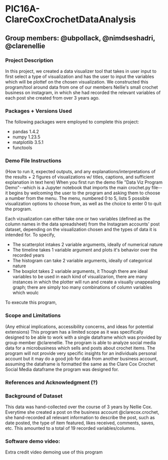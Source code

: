 # PIC16A-ClareCoxCrochetDataAnalysis
 
## Group members: @ubpollack, @nimdseshadri, @clarenellie

### Project Description
In this project, we created a data visualizer tool that takes in user input to first select a type of visualization and has the user to input the variables which will be plottef on the chosen visualization. We constructed this program/tool around data from one of our members Nellie's small crochet business on instagram, in which she had recorded the relevant variables of each post she created from over 3 years ago.

### Packages + Versions Used
The following packages were employed to complete this project:
- pandas 1.4.2
- numpy 1.23.5
- matplotlib 3.5.1
- functools

### Demo File Instructions
(How to run it, expected outputs, and any explanations/interpretations of the results + 2 figures of visualizations w/ titles, captions, and sufficient explanation in text here)
When you first run the demo file "Data Viz Program Demo"--which is a Jupyter notebook that imports the main crochet.py file--it begins by welcoming the user to the program and asking them to choose a number from the menu. The menu, numbered 0 to 5, lists 5 possible visualization options to choose from, as well as the choice to enter 0 to quit the program. 

Each vizualization can either take one or two variables (defined as the column names in the data spreadsheet) from the Instagram accounts' post dataset, depending on the visualization chosen and the types of data it is intended for. To specify,
- The scatterplot intakes 2 variable arguments, ideally of numerical nature
- The timeline takes 1 variable argument and plots it's behavior over the recorded years
- The histogram can take 2 variable arguments, ideally of categorical nature
- The boxplot takes 2 variable arguments, it
Though there are ideal variables to be used in each kind of visualizarion, there are many instances in which the plotter will run and create a visually unappealing graph; there are simply too many combinations of column variables which woulc

To execute this program, 

### Scope and Limitations
(Any ethical implications, accessibility concerns, and ideas for potential extensions)
This program has a limited scope as it was specifically designed to be able to work with a single dataframe which was provided by group member 
@clarenellie. The program is able to analyze social media data for a microbusiness which sells and posts about crochet items. The program will not provide
very specific insights for an individuals personal account but it may do a good job for data from another business account, assuming the dataframe is 
formatted the same as the Clare Cox Crochet Social Media dataframe the program was designed for.

### References and Acknowledgment (?)

### Background of Dataset 
This data was hand-collected over the course of 3 years by Nellie Cox. Everytime she created a post on the business account @clarecox.crochet, she hand-recorded all relevant information to describe the post, such as date posted, the type of item featured, likes received, comments, saves, etc. This 
amounted to a total of 19 recorded variables/columns.

### Software demo video: 
Extra credit video demoing use of this program


